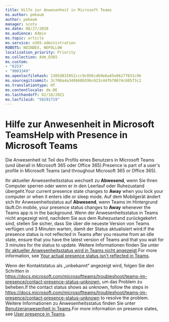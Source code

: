 ```yaml
---
title: Hilfe zur Anwesenheit in Microsoft Teams
ms.author: pebaum
author: pebaum
manager: scotv
ms.date: 08/27/2020
ms.audience: Admin
ms.topic: article
ms.service: o365-administration
ROBOTS: NOINDEX, NOFOLLOW
localization_priority: Priority
ms.collection: Adm_O365
ms.custom:
- "6253"
- "9003349"
ms.openlocfilehash: 1385d015052ccc9c056cdb9e6a45e86177031c9b
ms.sourcegitcommit: 3c708a4a349b60b59bc623c44fb78674c685f3c2
ms.translationtype: HT
ms.contentlocale: de-DE
ms.lasthandoff: 02/18/2021
ms.locfileid: "50291719"
---
```

# <a name="help-with-presence-in-microsoft-teams"></a><span data-ttu-id="90af4-102">Hilfe zur Anwesenheit in Microsoft Teams</span><span class="sxs-lookup"><span data-stu-id="90af4-102">Help with Presence in Microsoft Teams</span></span>

<span data-ttu-id="90af4-103">Die Anwesenheit ist Teil des Profils eines Benutzers in Microsoft Teams (und überall in Microsoft 365 oder Office 365).</span><span class="sxs-lookup"><span data-stu-id="90af4-103">Presence is part of a user's profile in Microsoft Teams (and throughout Microsoft 365 or Office 365).</span></span> 

<span data-ttu-id="90af4-104">Ihr aktueller Anwesenheitsstatus wechselt zu **Abwesend**, wenn Sie Ihren Computer sperren oder wenn er in den Leerlauf oder Ruhezustand übergeht.</span><span class="sxs-lookup"><span data-stu-id="90af4-104">Your current presence state changes to  **Away**  when you lock your computer or when it enters idle or sleep mode.</span></span> <span data-ttu-id="90af4-105">Auf dem Mobilgerät ändert sich Ihr Anwesenheitsstatus auf **Abwesend**, wenn Teams im Hintergrund läuft.</span><span class="sxs-lookup"><span data-stu-id="90af4-105">On mobile, your presence status changes to **Away**  whenever the Teams app is in the background.</span></span> <span data-ttu-id="90af4-106">Wenn der Anwesenheitsstatus in Teams nicht angezeigt wird, nachdem Sie aus dem Ruhezustand zurückgekehrt sind, stellen Sie sicher, dass Sie über die neueste Version von Teams verfügen und 3 Minuten warten, damit der Status aktualisiert wird.</span><span class="sxs-lookup"><span data-stu-id="90af4-106">If the presence status is not reflected in Teams after you resume from an idle state, ensure that you have the latest version of Teams and that you wait for 3 minutes for the status to update.</span></span> <span data-ttu-id="90af4-107">Weitere Informationen finden Sie unter [Ihr aktueller Anwesenheitsstatus wird in Teams nicht angezeigt](https://docs.microsoft.com/microsoftteams/troubleshoot/teams-im-presence/presence-not-show-actual-status).</span><span class="sxs-lookup"><span data-stu-id="90af4-107">For more information, see [Your actual presence status isn't reflected in Teams](https://docs.microsoft.com/microsoftteams/troubleshoot/teams-im-presence/presence-not-show-actual-status).</span></span>

<span data-ttu-id="90af4-108">Wenn der Kontaktstatus als „unbekannt“ angezeigt wird, folgen Sie den Schritten in https://docs.microsoft.com/microsoftteams/troubleshoot/teams-im-presence/contact-presence-status-unknown, um das Problem zu beheben.</span><span class="sxs-lookup"><span data-stu-id="90af4-108">If the contact status shows as unknown, follow the steps in https://docs.microsoft.com/microsoftteams/troubleshoot/teams-im-presence/contact-presence-status-unknown to resolve the problem.</span></span>
<span data-ttu-id="90af4-109">Weitere Informationen zu Anwesenheitsstatus finden Sie unter [Benutzeranwesenheit in Teams](https://docs.microsoft.com/microsoftteams/presence-admins).</span><span class="sxs-lookup"><span data-stu-id="90af4-109">For more information on presence states, see [User presence in Teams](https://docs.microsoft.com/microsoftteams/presence-admins).</span></span>

